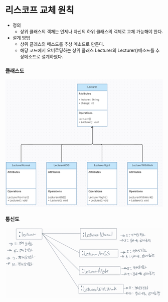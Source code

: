 # 리스코프 교체 원칙

+ 정의
  + 상위 클래스의 객체는 언제나 자신의 하위 클래스의 객체로 교체 가능해야 한다.
+ 설계 방법
  + 상위 클래스의 메소드를 추상 메소드로 만든다.
  + 해당 코드에서 오버로딩하는 상위 클래스 Lecturer의  Lecturer()메소드를 추상메소드로 설계하였다.

### 클래스도
![LSP UML class](./LSP.png)

### 통신도
![LSP UML class](./LSP.jpg)
